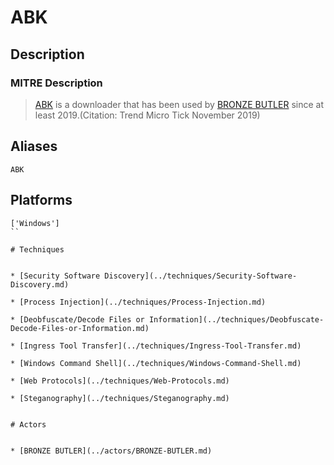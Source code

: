 
# ABK

## Description

### MITRE Description

> [ABK](https://attack.mitre.org/software/S0469) is a downloader that has been used by [BRONZE BUTLER](https://attack.mitre.org/groups/G0060) since at least 2019.(Citation: Trend Micro Tick November 2019)

## Aliases

```
ABK
```

## Platforms

```
['Windows']
``

# Techniques


* [Security Software Discovery](../techniques/Security-Software-Discovery.md)

* [Process Injection](../techniques/Process-Injection.md)
    
* [Deobfuscate/Decode Files or Information](../techniques/Deobfuscate-Decode-Files-or-Information.md)
    
* [Ingress Tool Transfer](../techniques/Ingress-Tool-Transfer.md)
    
* [Windows Command Shell](../techniques/Windows-Command-Shell.md)
    
* [Web Protocols](../techniques/Web-Protocols.md)
    
* [Steganography](../techniques/Steganography.md)
    

# Actors


* [BRONZE BUTLER](../actors/BRONZE-BUTLER.md)

